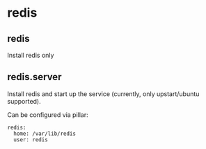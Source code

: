 redis
=====

redis
-------

Install redis only

redis.server
---------------

Install redis and start up the service (currently, only upstart/ubuntu supported).

Can be configured via pillar:

    redis:
      home: /var/lib/redis
      user: redis